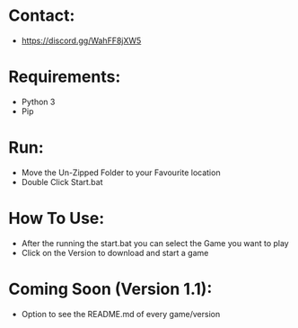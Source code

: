 # Contact:
- https://discord.gg/WahFF8jXW5 

# Requirements:
- Python 3
- Pip

# Run:
- Move the Un-Zipped Folder to your Favourite location
- Double Click Start.bat

# How To Use:
- After the running the start.bat you can select the Game you want to play
- Click on the Version to download and start a game

# Coming Soon (Version 1.1):
- Option to see the README.md of every game/version
